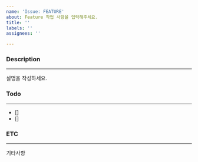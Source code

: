 ```yaml
---
name: 'Issue: FEATURE'
about: Feature 작업 사항을 입력해주세요.
title: ''
labels: ''
assignees: ''

---
```


### Description
---
설명을 작성하세요.

### Todo
---
- []
- []

### ETC
---
기타사항
